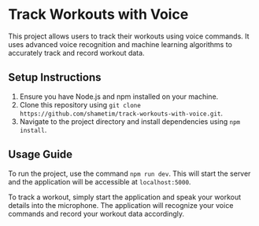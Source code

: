 # Track Workouts with Voice

This project allows users to track their workouts using voice commands. It uses advanced voice recognition and machine learning algorithms to accurately track and record workout data.

## Setup Instructions

1. Ensure you have Node.js and npm installed on your machine.
2. Clone this repository using `git clone https://github.com/shametim/track-workouts-with-voice.git`.
3. Navigate to the project directory and install dependencies using `npm install`.

## Usage Guide
To run the project, use the command `npm run dev`. This will start the server and the application will be accessible at `localhost:5000`.

To track a workout, simply start the application and speak your workout details into the microphone. The application will recognize your voice commands and record your workout data accordingly.


